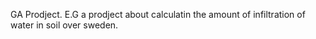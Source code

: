 GA Prodject. E.G a prodject about calculatin the amount of infiltration of water in soil over sweden.
